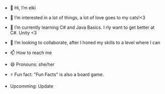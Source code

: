 - 👋 Hi, I’m elki
- 👀 I’m interested in a lot of things, a lot of love goes to my cats!<3
- 🌱 I’m currently learning C# and Java Basics. I rly want to get better at C#. Unity <3
- 💞️ I’m looking to collaborate, after I honed my skills to a level where I can
- 📫 How to reach me
- 😄 Pronouns: she/her
- ⚡ Fun fact: "Fun Facts" is also a board game.

- Upcomming: Update
<!---
elki-03/elki-03 is a ✨ special ✨ repository because its `README.md` (this file) appears on your GitHub profile.
You can click the Preview link to take a look at your changes.
--->
